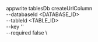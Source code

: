 appwrite tablesDb createUrlColumn \
        --databaseId <DATABASE_ID> \
        --tableId <TABLE_ID> \
        --key '' \
        --required false \


